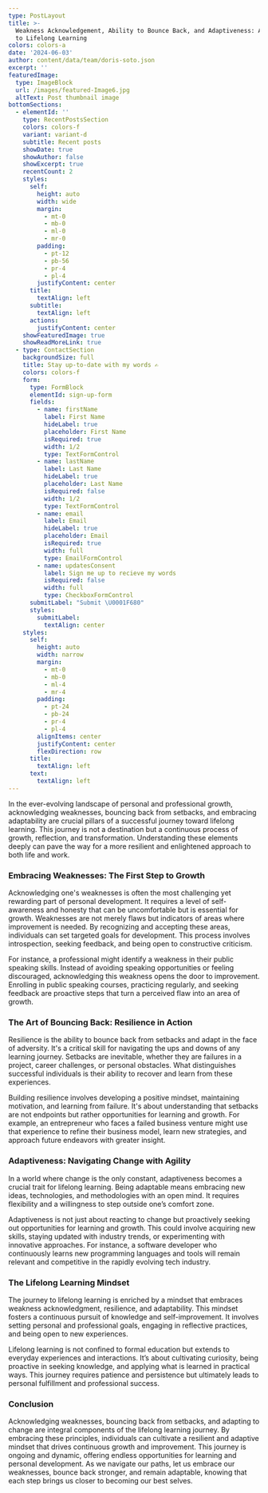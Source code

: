 ```yaml
---
type: PostLayout
title: >-
  Weakness Acknowledgement, Ability to Bounce Back, and Adaptiveness: A Journey
  to Lifelong Learning
colors: colors-a
date: '2024-06-03'
author: content/data/team/doris-soto.json
excerpt: ''
featuredImage:
  type: ImageBlock
  url: /images/featured-Image6.jpg
  altText: Post thumbnail image
bottomSections:
  - elementId: ''
    type: RecentPostsSection
    colors: colors-f
    variant: variant-d
    subtitle: Recent posts
    showDate: true
    showAuthor: false
    showExcerpt: true
    recentCount: 2
    styles:
      self:
        height: auto
        width: wide
        margin:
          - mt-0
          - mb-0
          - ml-0
          - mr-0
        padding:
          - pt-12
          - pb-56
          - pr-4
          - pl-4
        justifyContent: center
      title:
        textAlign: left
      subtitle:
        textAlign: left
      actions:
        justifyContent: center
    showFeaturedImage: true
    showReadMoreLink: true
  - type: ContactSection
    backgroundSize: full
    title: Stay up-to-date with my words ✍️
    colors: colors-f
    form:
      type: FormBlock
      elementId: sign-up-form
      fields:
        - name: firstName
          label: First Name
          hideLabel: true
          placeholder: First Name
          isRequired: true
          width: 1/2
          type: TextFormControl
        - name: lastName
          label: Last Name
          hideLabel: true
          placeholder: Last Name
          isRequired: false
          width: 1/2
          type: TextFormControl
        - name: email
          label: Email
          hideLabel: true
          placeholder: Email
          isRequired: true
          width: full
          type: EmailFormControl
        - name: updatesConsent
          label: Sign me up to recieve my words
          isRequired: false
          width: full
          type: CheckboxFormControl
      submitLabel: "Submit \U0001F680"
      styles:
        submitLabel:
          textAlign: center
    styles:
      self:
        height: auto
        width: narrow
        margin:
          - mt-0
          - mb-0
          - ml-4
          - mr-4
        padding:
          - pt-24
          - pb-24
          - pr-4
          - pl-4
        alignItems: center
        justifyContent: center
        flexDirection: row
      title:
        textAlign: left
      text:
        textAlign: left
---
```

In the ever-evolving landscape of personal and professional growth, acknowledging weaknesses, bouncing back from setbacks, and embracing adaptability are crucial pillars of a successful journey toward lifelong learning. This journey is not a destination but a continuous process of growth, reflection, and transformation. Understanding these elements deeply can pave the way for a more resilient and enlightened approach to both life and work.

### Embracing Weaknesses: The First Step to Growth

Acknowledging one's weaknesses is often the most challenging yet rewarding part of personal development. It requires a level of self-awareness and honesty that can be uncomfortable but is essential for growth. Weaknesses are not merely flaws but indicators of areas where improvement is needed. By recognizing and accepting these areas, individuals can set targeted goals for development. This process involves introspection, seeking feedback, and being open to constructive criticism.

For instance, a professional might identify a weakness in their public speaking skills. Instead of avoiding speaking opportunities or feeling discouraged, acknowledging this weakness opens the door to improvement. Enrolling in public speaking courses, practicing regularly, and seeking feedback are proactive steps that turn a perceived flaw into an area of growth.

### The Art of Bouncing Back: Resilience in Action

Resilience is the ability to bounce back from setbacks and adapt in the face of adversity. It's a critical skill for navigating the ups and downs of any learning journey. Setbacks are inevitable, whether they are failures in a project, career challenges, or personal obstacles. What distinguishes successful individuals is their ability to recover and learn from these experiences.

Building resilience involves developing a positive mindset, maintaining motivation, and learning from failure. It's about understanding that setbacks are not endpoints but rather opportunities for learning and growth. For example, an entrepreneur who faces a failed business venture might use that experience to refine their business model, learn new strategies, and approach future endeavors with greater insight.

### Adaptiveness: Navigating Change with Agility

In a world where change is the only constant, adaptiveness becomes a crucial trait for lifelong learning. Being adaptable means embracing new ideas, technologies, and methodologies with an open mind. It requires flexibility and a willingness to step outside one’s comfort zone.

Adaptiveness is not just about reacting to change but proactively seeking out opportunities for learning and growth. This could involve acquiring new skills, staying updated with industry trends, or experimenting with innovative approaches. For instance, a software developer who continuously learns new programming languages and tools will remain relevant and competitive in the rapidly evolving tech industry.

### The Lifelong Learning Mindset

The journey to lifelong learning is enriched by a mindset that embraces weakness acknowledgment, resilience, and adaptability. This mindset fosters a continuous pursuit of knowledge and self-improvement. It involves setting personal and professional goals, engaging in reflective practices, and being open to new experiences.

Lifelong learning is not confined to formal education but extends to everyday experiences and interactions. It’s about cultivating curiosity, being proactive in seeking knowledge, and applying what is learned in practical ways. This journey requires patience and persistence but ultimately leads to personal fulfillment and professional success.

### Conclusion

Acknowledging weaknesses, bouncing back from setbacks, and adapting to change are integral components of the lifelong learning journey. By embracing these principles, individuals can cultivate a resilient and adaptive mindset that drives continuous growth and improvement. This journey is ongoing and dynamic, offering endless opportunities for learning and personal development. As we navigate our paths, let us embrace our weaknesses, bounce back stronger, and remain adaptable, knowing that each step brings us closer to becoming our best selves.



